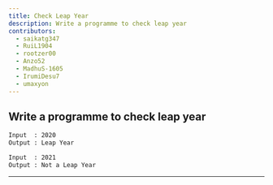 ```yaml
---
title: Check Leap Year
description: Write a programme to check leap year
contributors:
  - saikatg347
  - RuiL1904
  - rootzer00
  - Anzo52
  - MadhuS-1605
  - IrumiDesu7
  - umaxyon
---
```


## Write a programme to check leap year

```txt
Input  : 2020
Output : Leap Year
```

```txt
Input  : 2021
Output : Not a Leap Year
```

---
